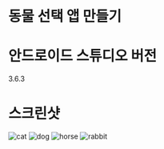 # 동물 선택 앱 만들기

# 안드로이드 스튜디오 버전
3.6.3

# 스크린샷

![cat](https://user-images.githubusercontent.com/43159295/80175686-41949f00-8631-11ea-9454-dc7101420f89.png)
![dog](https://user-images.githubusercontent.com/43159295/80175776-8fa9a280-8631-11ea-86cf-0b34a45f729f.png)
![horse](https://user-images.githubusercontent.com/43159295/80175777-91736600-8631-11ea-94e6-e828376cd85e.png)
![rabbit](https://user-images.githubusercontent.com/43159295/80175778-946e5680-8631-11ea-8e43-d9c145963124.png)
